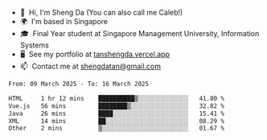 <!---
tan-sd/tan-sd is a ✨ special ✨ repository because its `README.md` (this file) appears on your GitHub profile.
You can click the Preview link to take a look at your changes.
--->
- 👋  Hi, I'm Sheng Da (You can also call me Caleb!)
- 🌍  I'm based in Singapore
- 🎓  Final Year student at Singapore Management University, Information Systems
- 🖥️  See my portfolio at [tanshengda.vercel.app](https://tanshengda.vercel.app/)
- 📫  Contact me at [shengdatan@gmail.com](mailto:shengdatan@gmail.com)

<!--START_SECTION:waka-->

```txt
From: 09 March 2025 - To: 16 March 2025

HTML     1 hr 12 mins    ██████████▒░░░░░░░░░░░░░░   41.80 %
Vue.js   56 mins         ████████▒░░░░░░░░░░░░░░░░   32.82 %
Java     26 mins         ████░░░░░░░░░░░░░░░░░░░░░   15.41 %
XML      14 mins         ██░░░░░░░░░░░░░░░░░░░░░░░   08.29 %
Other    2 mins          ▒░░░░░░░░░░░░░░░░░░░░░░░░   01.67 %
```

<!--END_SECTION:waka-->
